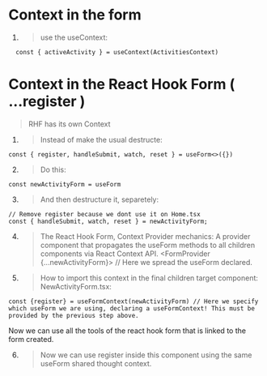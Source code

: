 # Context in the form
1. > use the useContext:
```tsx
  const { activeActivity } = useContext(ActivitiesContext)
```

# Context in the React Hook Form ( ...register )
> RHF has its own Context

1. > Instead of make the usual destructe:

```tsx
const { register, handleSubmit, watch, reset } = useForm<>({})
```

2. > Do this:
```tsx
const newActivityForm = useForm
```

3. > And then destructure it, separetely:
```tsx
// Remove register because we dont use it on Home.tsx 
const { handleSubmit, watch, reset } = newActivityForm;
```


4. > The React Hook Form, Context Provider mechanics:
A provider component that propagates the useForm methods to all children components via React Context API.
<FormProvider {...newActivityForm}> // Here we spread the useForm declared.
  <NewActivityForm />
<FormProvider />

5. > How to import this context in the final children target component:
NewActivityForm.tsx:
```tsx
const {register} = useFormContext(newActivityForm) // Here we specify which useForm we are using, declaring a useFormContext! This must be provided by the previous step above.
```
Now we can use all the tools of the react hook form that is linked to the form created.


6. > Now we can use register inside this component using the same useForm shared thought context.



